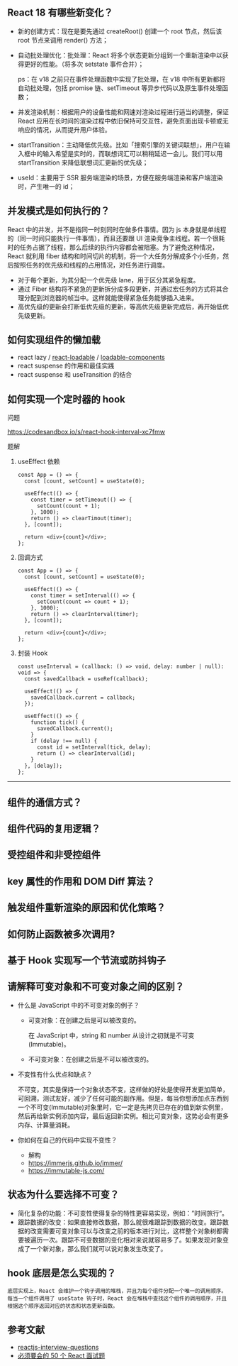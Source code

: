 ## React 18 有哪些新变化？

- 新的创建方式：现在是要先通过 createRoot() 创建一个 root 节点，然后该 root 节点来调用 render() 方法；
- 自动批处理优化：批处理：React 将多个状态更新分组到一个重新渲染中以获得更好的性能。（将多次 setstate 事件合并）；

    ps：在 v18 之前只在事件处理函数中实现了批处理，在 v18 中所有更新都将自动批处理，包括 promise 链、setTimeout 等异步代码以及原生事件处理函数；

- 并发渲染机制：根据用户的设备性能和网速对渲染过程进行适当的调整，保证 React 应用在长时间的渲染过程中依旧保持可交互性，避免页面出现卡顿或无响应的情况，从而提升用户体验。
- startTransition：主动降低优先级。比如「搜索引擎的关键词联想」，用户在输入框中的输入希望是实时的，而联想词汇可以稍稍延迟一会儿。我们可以用 startTransition 来降低联想词汇更新的优先级；
- useId：主要用于 SSR 服务端渲染的场景，方便在服务端渲染和客户端渲染时，产生唯一的 id；

## 并发模式是如何执行的？

React 中的并发，并不是指同一时刻同时在做多件事情。因为 js 本身就是单线程的（同一时间只能执行一件事情），而且还要跟 UI 渲染竞争主线程。若一个很耗时的任务占据了线程，那么后续的执行内容都会被阻塞。为了避免这种情况，React 就利用 fiber 结构和时间切片的机制，将一个大任务分解成多个小任务，然后按照任务的优先级和线程的占用情况，对任务进行调度。

- 对于每个更新，为其分配一个优先级 lane，用于区分其紧急程度。
- 通过 Fiber 结构将不紧急的更新拆分成多段更新，并通过宏任务的方式将其合理分配到浏览器的帧当中。这样就能使得紧急任务能够插入进来。
- 高优先级的更新会打断低优先级的更新，等高优先级更新完成后，再开始低优先级更新。

## 如何实现组件的懒加载

- react lazy / [react-loadable](https://github.com/jamiebuilds/react-loadable) / [loadable-components](https://github.com/gregberge/loadable-components)
- react suspense 的作用和最佳实践
- react suspense 和 useTransition 的结合

## 如何实现一个定时器的 hook

问题

https://codesandbox.io/s/react-hook-interval-xc7fmw

题解

1. useEffect 依赖

    ```tsx
    const App = () => {
      const [count, setCount] = useState(0);
        
      useEffect(() => {
        const timer = setTimeout(() => {
          setCount(count + 1);
        }, 1000);
        return () => clearTimout(timer);
      }, [count]);
    
      return <div>{count}</div>;
    };  
    ```

2. 回调方式

    ```tsx
    const App = () => {
      const [count, setCount] = useState(0);
        
      useEffect(() => {
        const timer = setInterval(() => {
          setCount(count => count + 1);
        }, 1000);
        return () => clearInterval(timer);
      }, [count]);
    
      return <div>{count}</div>;
    };  
    ```

3. 封装 Hook

    ```tsx
    const useInterval = (callback: () => void, delay: number | null): void => {
      const savedCallback = useRef(callback);
    
      useEffect(() => {
        savedCallback.current = callback;
      });
    
      useEffect(() => {
        function tick() {
          savedCallback.current();
        }
        if (delay !== null) {
          const id = setInterval(tick, delay);
          return () => clearInterval(id);
        }
      }, [delay]);
    };
    ```

---

## 组件的通信方式？

## 组件代码的复用逻辑？

## 受控组件和非受控组件

## key 属性的作用和 DOM Diff 算法？

## 触发组件重新渲染的原因和优化策略？

## 如何防止函数被多次调用?

## 基于 Hook 实现写一个节流或防抖钩子

## 请解释可变对象和不可变对象之间的区别？

- 什么是 JavaScript 中的不可变对象的例子？

    - 可变对象：在创建之后是可以被改变的。

        在 JavaScript 中，string 和 number 从设计之初就是不可变(Immutable)。

    - 不可变对象：在创建之后是不可以被改变的。

- 不变性有什么优点和缺点？

    不可变，其实是保持一个对象状态不变，这样做的好处是使得开发更加简单，可回溯，测试友好，减少了任何可能的副作用。但是，每当你想添加点东西到一个不可变(Immutable)对象里时，它一定是先拷贝已存在的值到新实例里，然后再给新实例添加内容，最后返回新实例。相比可变对象，这势必会有更多内存、计算量消耗。

- 你如何在自己的代码中实现不变性？

    - 解构
    - https://immerjs.github.io/immer/
    - https://immutable-js.com/

## 状态为什么要选择不可变？

- 简化复杂的功能：不可变性使得复杂的特性更容易实现，例如：”时间旅行“。
- 跟踪数据的改变：如果直接修改数据，那么就很难跟踪到数据的改变。跟踪数据的改变需要可变对象可以与改变之前的版本进行对比，这样整个对象树都需要被遍历一次。跟踪不可变数据的变化相对来说就容易多了。如果发现对象变成了一个新对象，那么我们就可以说对象发生改变了。

## hook 底层是怎么实现的？

    底层实现上，React 会维护一个钩子调用的堆栈，并且为每个组件分配一个唯一的调用顺序。每当一个组件调用了 useState 钩子时，React 会在堆栈中查找这个组件的调用顺序，并且根据这个顺序返回对应的状态和状态更新函数。

## 参考文献

- [reactjs-interview-questions](https://github.com/semlinker/reactjs-interview-questions)
- [必须要会的 50 个 React 面试题](https://juejin.im/post/6844903806715559943)
